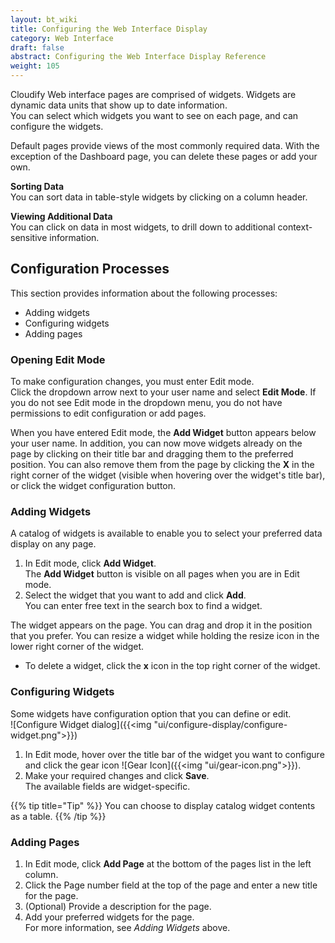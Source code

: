```yaml
---
layout: bt_wiki
title: Configuring the Web Interface Display
category: Web Interface
draft: false
abstract: Configuring the Web Interface Display Reference
weight: 105
---
```


Cloudify Web interface pages are comprised of widgets. Widgets are dynamic data units that show up to date information.<br>
You can select which widgets you want to see on each page, and can configure the widgets.

Default pages provide views of the most commonly required data. With the exception of the Dashboard page, you can delete these pages or add your own.

**Sorting Data**<br>
You can sort data in table-style widgets by clicking on a column header. 

**Viewing Additional Data**<br>
You can click on data in most widgets, to drill down to additional context-sensitive information.

## Configuration Processes

This section provides information about the following processes:

* Adding widgets
* Configuring widgets
* Adding pages

### Opening Edit Mode

To make configuration changes, you must enter Edit mode. <br>
Click the dropdown arrow next to your user name and select **Edit Mode**. If you do not see Edit mode in the dropdown menu, you do not have permissions to edit configuration or add pages.<br>

When you have entered Edit mode, the **Add Widget** button appears below your user name. In addition, you can now move widgets already on the page by clicking on their title bar and dragging them to the preferred position. You can also remove them from the page by clicking the **X** in the right corner of the widget (visible when hovering over the widget's title bar), or click the widget configuration button.

### Adding Widgets

A catalog of widgets is available to enable you to select your preferred data display on any page.

1. In Edit mode, click **Add Widget**.   
   The **Add Widget** button is visible on all pages when you are in Edit mode.
2. Select the widget that you want to add and click **Add**.   
   You can enter free text in the search box to find a widget.

 The widget appears on the page. You can drag and drop it in the position that you prefer. You can resize a widget while holding the resize icon in the lower right corner of the widget.

 * To delete a widget, click the **x** icon in the top right corner of the widget.

### Configuring Widgets

Some widgets have configuration option that you can define or edit.<br>
![Configure Widget dialog]({{<img "ui/configure-display/configure-widget.png">}})

 1. In Edit mode, hover over the title bar of the widget you want to configure and click the gear icon ![Gear Icon]({{<img "ui/gear-icon.png">}}).
 2. Make your required changes and click **Save**.   
    The available fields are widget-specific.

{{% tip title="Tip" %}}
You can choose to display catalog widget contents as a table.
{{% /tip %}}    

### Adding Pages

1. In Edit mode, click **Add Page** at the bottom of the pages list in the left column.
2. Click the Page number field at the top of the page and enter a new title for the page.
3. (Optional) Provide a description for the page.
4. Add your preferred widgets for the page.   
   For more information, see *Adding Widgets* above.


